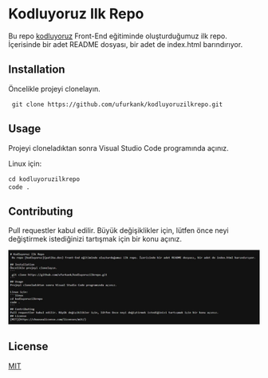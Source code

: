 # Kodluyoruz Ilk Repo
 Bu repo [kodluyoruz](patika.dev) Front-End eğitiminde oluşturduğumuz ilk repo. İçerisinde bir adet README dosyası, bir adet de index.html barındırıyor.

## Installation
Öncelikle projeyi clonelayın. 
```
 git clone https://github.com/ufurkank/kodluyoruzilkrepo.git 
```
## Usage
Projeyi cloneladıktan sonra Visual Studio Code programında açınız.

Linux için:
```linux
cd kodluyoruzilkrepo
code .
```
## Contributing
Pull requestler kabul edilir. Büyük değişiklikler için, lütfen önce neyi değiştirmek istediğinizi tartışmak için bir konu açınız.

![Proje odev resmi](pic1.jpg)
## License
[MIT](https://choosealicense.com/licenses/mit/)